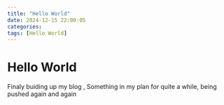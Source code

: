 ```yaml
---
title: "Hello World"
date: 2024-12-15 22:00:05 
categories:
tags: [Hello World]
---
```


# Hello World
Finaly buiding up my blog , Something in my plan for quite a while, being pushed again and again
